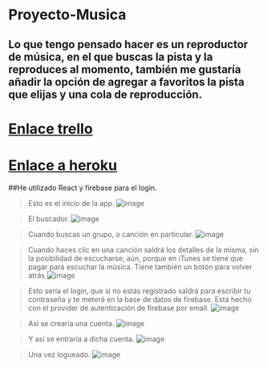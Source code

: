 # Proyecto-Musica

## Lo que tengo pensado hacer es un reproductor de música, en el que buscas la pista y la reproduces al momento, también me gustaría añadir la opción de agregar a favoritos la pista que elijas y una cola de reproducción.

# [Enlace trello](https://trello.com/b/J3rCUcIj/proyecto-gabri)


# [Enlace a heroku](https://proyecto-musica.herokuapp.com/)

##He utilizado React y firebase para el login.

>Esto es el inicio de la app.
![image](https://user-images.githubusercontent.com/56442515/110180968-17903980-7e0b-11eb-9869-2b9a0db6b569.png)


>El buscador.
![image](https://user-images.githubusercontent.com/56442515/110181040-38588f00-7e0b-11eb-8dda-9796e8fc38f0.png)


>Cuando buscas un grupo, o canción en particular.
![image](https://user-images.githubusercontent.com/56442515/110181081-52926d00-7e0b-11eb-959c-800ca4940cdd.png)


>Cuando haces clic en una canción saldrá los detalles de la misma, sin la posibilidad de escucharse, aún, porque en iTunes se tiene que pagar para escuchar la música.
Tiene también un botón para volver atrás
![image](https://user-images.githubusercontent.com/56442515/110181192-8e2d3700-7e0b-11eb-8e38-4a48192ec3cf.png)


>Esto sería el login, que si no estás registrado saldrá para escribir tu contraseña y te meterá en la base de datos de firebase.
Está hecho con el provider de autenticación de firebase por email.
![image](https://user-images.githubusercontent.com/56442515/110181385-f845dc00-7e0b-11eb-9164-2b2430ddbed6.png)


>Así se crearía una cuenta.
![image](https://user-images.githubusercontent.com/56442515/110181465-21ff0300-7e0c-11eb-9174-c11bd999f6d0.png)


>Y así se entraría a dicha cuenta.
![image](https://user-images.githubusercontent.com/56442515/110181499-3f33d180-7e0c-11eb-9c2b-00654a1f5d41.png)


>Una vez logueado.
![image](https://user-images.githubusercontent.com/56442515/110181520-507cde00-7e0c-11eb-8f3f-45416e7ac740.png)
